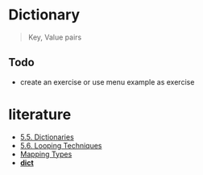 # Dictionary

> Key, Value pairs


## Todo
* create an exercise or use menu example as exercise

# literature
* [5.5. Dictionaries](https://docs.python.org/3/tutorial/datastructures.html#dictionaries)
* [5.6. Looping Techniques](https://docs.python.org/3/tutorial/datastructures.html#looping-techniques)
* [Mapping Types](https://docs.python.org/3/library/stdtypes.html#mapping-types-dict)
* [__dict__](https://docs.python.org/3/library/stdtypes.html#object.__dict__)
